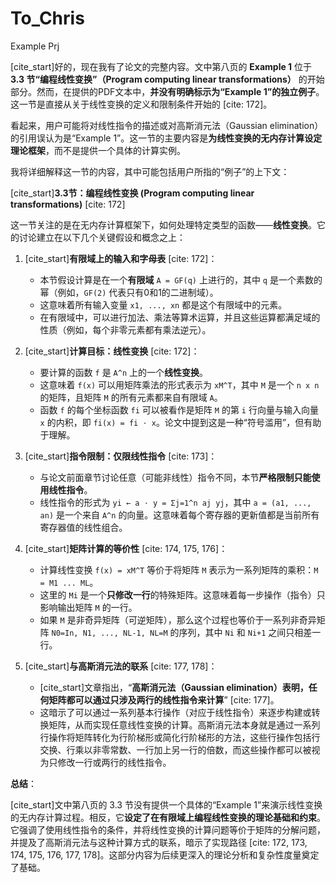 # To_Chris
Example Prj

[cite_start]好的，现在我有了论文的完整内容。文中第八页的 **Example 1** 位于 **3.3 节“编程线性变换”（Program computing linear transformations）** 的开始部分。然而，在提供的PDF文本中，**并没有明确标示为“Example 1”的独立例子**。这一节是直接从关于线性变换的定义和限制条件开始的 [cite: 172]。

看起来，用户可能将对线性指令的描述或对高斯消元法（Gaussian elimination）的引用误认为是“Example 1”。这一节的主要内容是**为线性变换的无内存计算设定理论框架**，而不是提供一个具体的计算实例。

我将详细解释这一节的内容，其中可能包括用户所指的“例子”的上下文：

[cite_start]**3.3节：编程线性变换 (Program computing linear transformations)** [cite: 172]

这一节关注的是在无内存计算框架下，如何处理特定类型的函数——**线性变换**。它的讨论建立在以下几个关键假设和概念之上：

1.  [cite_start]**有限域上的输入和字母表** [cite: 172]：
    * 本节假设计算是在一个**有限域** `A = GF(q)` 上进行的，其中 `q` 是一个素数的幂（例如，`GF(2)` 代表只有0和1的二进制域）。
    * 这意味着所有输入变量 `x1, ..., xn` 都是这个有限域中的元素。
    * 在有限域中，可以进行加法、乘法等算术运算，并且这些运算都满足域的性质（例如，每个非零元素都有乘法逆元）。

2.  [cite_start]**计算目标：线性变换** [cite: 172]：
    * 要计算的函数 `f` 是 `A^n` 上的一个**线性变换**。
    * 这意味着 `f(x)` 可以用矩阵乘法的形式表示为 `xM^T`，其中 `M` 是一个 `n x n` 的矩阵，且矩阵 `M` 的所有元素都来自有限域 `A`。
    * 函数 `f` 的每个坐标函数 `fi` 可以被看作是矩阵 `M` 的第 `i` 行向量与输入向量 `x` 的内积，即 `fi(x) = fi ⋅ x`。论文中提到这是一种“符号滥用”，但有助于理解。

3.  [cite_start]**指令限制：仅限线性指令** [cite: 173]：
    * 与论文前面章节讨论任意（可能非线性）指令不同，本节**严格限制只能使用线性指令**。
    * 线性指令的形式为 `yi ← a ⋅ y = Σj=1^n aj yj`，其中 `a = (a1, ..., an)` 是一个来自 `A^n` 的向量。这意味着每个寄存器的更新值都是当前所有寄存器值的线性组合。

4.  [cite_start]**矩阵计算的等价性** [cite: 174, 175, 176]：
    * 计算线性变换 `f(x) = xM^T` 等价于将矩阵 `M` 表示为一系列矩阵的乘积：`M = M1 ... ML`。
    * 这里的 `Mi` 是一个**只修改一行**的特殊矩阵。这意味着每一步操作（指令）只影响输出矩阵 `M` 的一行。
    * 如果 `M` 是非奇异矩阵（可逆矩阵），那么这个过程也等价于一系列非奇异矩阵 `N0=In, N1, ..., NL-1, NL=M` 的序列，其中 `Ni` 和 `Ni+1` 之间只相差一行。

5.  [cite_start]**与高斯消元法的联系** [cite: 177, 178]：
    * [cite_start]文章指出，“**高斯消元法（Gaussian elimination）表明，任何矩阵都可以通过只涉及两行的线性指令来计算**” [cite: 177]。
    * 这暗示了可以通过一系列基本行操作（对应于线性指令）来逐步构建或转换矩阵，从而实现任意线性变换的计算。高斯消元法本身就是通过一系列行操作将矩阵转化为行阶梯形或简化行阶梯形的方法，这些行操作包括行交换、行乘以非零常数、一行加上另一行的倍数，而这些操作都可以被视为只修改一行或两行的线性指令。

**总结**：

[cite_start]文中第八页的 3.3 节没有提供一个具体的“Example 1”来演示线性变换的无内存计算过程。相反，它**设定了在有限域上编程线性变换的理论基础和约束**。它强调了使用线性指令的条件，并将线性变换的计算问题等价于矩阵的分解问题，并提及了高斯消元法与这种计算方式的联系，暗示了实现路径 [cite: 172, 173, 174, 175, 176, 177, 178]。这部分内容为后续更深入的理论分析和复杂性度量奠定了基础。
